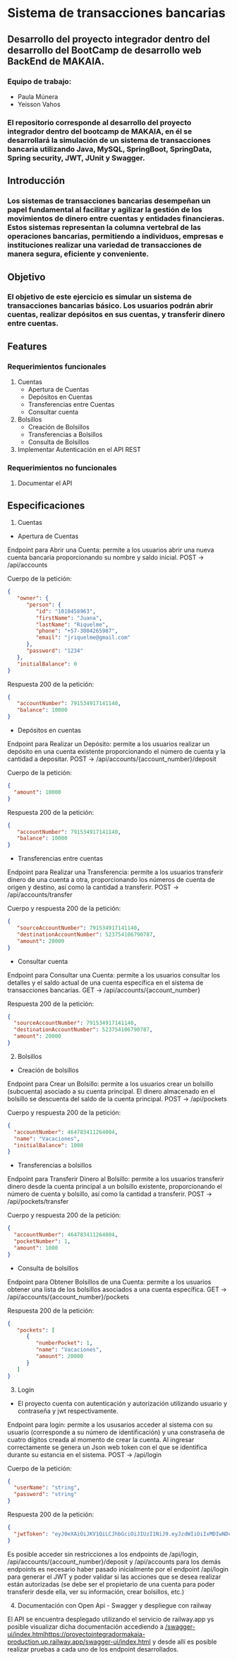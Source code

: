 # Sistema de transacciones bancarias
## Desarrollo del proyecto integrador dentro del desarrollo del BootCamp de desarrollo web BackEnd de MAKAIA.
### Equipo de trabajo:
* Paula Múnera
* Yeisson Vahos

### El repositorio corresponde al desarrollo del proyecto integrador dentro del bootcamp de MAKAIA, en él se desarrollará la simulación de un sistema de transacciones bancaria utilizando Java, MySQL, SpringBoot, SpringData, Spring security, JWT, JUnit y Swagger.

## Introducción

### Los sistemas de transacciones bancarias desempeñan un papel fundamental al facilitar y agilizar la gestión de los movimientos de dinero entre cuentas y entidades financieras. Estos sistemas representan la columna vertebral de las operaciones bancarias, permitiendo a individuos, empresas e instituciones realizar una variedad de transacciones de manera segura, eficiente y conveniente.

## Objetivo
### El objetivo de este ejercicio es simular un sistema de transacciones bancarias básico. Los usuarios podrán abrir cuentas, realizar depósitos en sus cuentas, y transferir dinero entre cuentas.

## Features

### Requerimientos funcionales
1. Cuentas
   * Apertura de Cuentas
   * Depósitos en Cuentas
   * Transferencias entre Cuentas
   * Consultar cuenta
2. Bolsillos
   * Creación de Bolsillos
   * Transferencias a Bolsillos
   * Consulta de Bolsillos
3. Implementar Autenticación en el API REST

### Requerimientos no funcionales
1. Documentar el API

## Especificaciones

1. Cuentas
* Apertura de Cuentas

Endpoint para Abrir una Cuenta: permite a los usuarios abrir una nueva cuenta bancaria proporcionando su nombre y saldo inicial. POST -> /api/accounts

Cuerpo de la petición:
```json
{
   "owner": {
      "person": {
         "id": "1010458963",
         "firstName": "Juana",
         "lastName": "Riquelme",
         "phone": "+57-3004265987",
         "email": "jriquelme@gmail.com"
      },
      "password": "1234"
   },
   "initialBalance": 0
}
```

Respuesta 200 de la petición:
```json
{
   "accountNumber": 791534917141140,
   "balance": 10000
}
```

* Depósitos en cuentas

Endpoint para Realizar un Depósito: permite a los usuarios realizar un depósito en una cuenta existente proporcionando el número de cuenta y la cantidad a depositar. POST -> /api/accounts/{account_number}/deposit

Cuerpo de la petición:
```json
{
  "amount": 10000
}
```

Respuesta 200 de la petición:
```json
{
   "accountNumber": 791534917141140,
   "balance": 10000
}
```

* Transferencias entre cuentas

Endpoint para Realizar una Transferencia: permite a los usuarios transferir dinero de una cuenta a otra, proporcionando los números de cuenta de origen y destino, así como la cantidad a transferir. POST -> /api/accounts/transfer

Cuerpo y respuesta 200 de la petición:
```json
{
   "sourceAccountNumber": 791534917141140,
   "destinationAccountNumber": 523754106790787,
   "amount": 20000
}
```

* Consultar cuenta

Endpoint para Consultar una Cuenta: permite a los usuarios consultar los detalles y el saldo actual de una cuenta específica en el sistema de transacciones bancarias. GET -> /api/accounts/{account_number} 

Respuesta 200 de la petición:  
```json
{
  "sourceAccountNumber": 791534917141140,
  "destinationAccountNumber": 523754106790787,
  "amount": 20000
}
```

2. Bolsillos

* Creación de bolsillos

Endpoint para Crear un Bolsillo: permite a los usuarios crear un bolsillo (subcuenta) asociado a su cuenta principal. El dinero almacenado en el bolsillo se descuenta del saldo de la cuenta principal. POST -> /api/pockets

Cuerpo y respuesta 200 de la petición:
```json
{
  "accountNumber": 464783411264004,
  "name": "Vacaciones",
  "initialBalance": 1000
}
```

* Transferencias a bolsillos

Endpoint para Transferir Dinero al Bolsillo: permite a los usuarios transferir dinero desde la cuenta principal a un bolsillo existente, proporcionando el número de cuenta y bolsillo, así como la cantidad a transferir. POST -> /api/pockets/transfer

Cuerpo y respuesta 200 de la petición:
```json
{
  "accountNumber": 464783411264004,
  "pocketNumber": 1,
  "amount": 1000
}
```

* Consulta de bolsillos

Endpoint para Obtener Bolsillos de una Cuenta: permite a los usuarios obtener una lista de los bolsillos asociados a una cuenta específica. GET -> /api/accounts/{account_number}/pockets

Respuesta 200 de la petición:
```json
{
   "pockets": [
      {
         "numberPocket": 1,
         "name": "Vacaciones",
         "amount": 20000
      }
   ]
}
```

3. Login

* El proyecto cuenta con autenticación y autorización utilizando usuario y contraseña y jwt respectivamente.

Endpoint para login: permite a los ususarios acceder al sistema con su usuario (corresponde a su número de identificación) y una constraseña de cuatro dígitos creada al momento de crear la cuenta. Al ingresar correctamente se genera un Json web token con el que se identifica durante su estancia en el sistema. POST -> /api/login

Cuerpo de la petición:
```json
{
  "userName": "string",
  "password": "string"
}
```

Respuesta 200 de la petición:
```json
{
  "jwtToken": "eyJ0eXAiOiJKV1QiLCJhbGciOiJIUzI1NiJ9.eyJzdWIiOiIxMDIwNDc1NTg1IiwiaXNzIjoiTUFLQUlBIGJhbmsiLCJleHAiOjE2OTY3NzQwNzF9.9n78MwDEzekaVS_S40EHaMNd685aJ9PvAdAKzM5DUIw"
}
```

Es posible acceder sin restricciones a los endpoints de /api/login, /api/accounts/{account_number}/deposit y /api/accounts para los demás endpoints es necesario haber pasado inicialmente por el endpoint /api/login para generar el JWT y poder validar si las acciones que se desea realizar están autorizadas (se debe ser el propietario de una cuenta para poder transferir desde ella, ver su información, crear bolsillos, etc.)

4. Documentación con Open Api - Swagger y despliegue con railway

El API se encuentra desplegado utilizando el servicio de railway.app ys posible visualizar dicha documentación accediendo a [/swagger-ui/index.html](https://proyectointegradormakaia-production.up.railway.app/swagger-ui/index.html)https://proyectointegradormakaia-production.up.railway.app/swagger-ui/index.html y desde allí es posible realizar pruebas a cada uno de los endpoint desarrollados.



